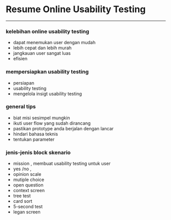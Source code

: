 # Resume Online Usability Testing 
---

### kelebihan online usability testing
- dapat menemukan user dengan mudah
- lebih cepat dan lebih murah
- jangkauan user sangat luas 
- efisien

### mempersiapkan usability testing
- persiapan
- usability testing
- mengelola insigt usability testing

### general tips 
- biat misi sesimpel mungkin
- ikuti user flow yang sudah dirancang
- pastikan prototype anda berjalan dengan lancar
- hindari bahasa teknis
- tentukan parameter


### jenis-jenis block skenario
- mission , membuat usability testing untuk user
- yes /no ,
- opinion scale
- mutiple choice 
- open question
- context screen
- tree test
- card sort
- 5-second test
- legan screen
